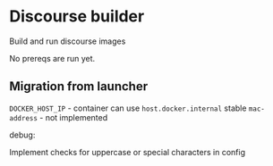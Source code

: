 # Discourse builder

Build and run discourse images

No prereqs are run yet.

## Migration from launcher

`DOCKER_HOST_IP` - container can use `host.docker.internal`
stable `mac-address` - not implemented

debug:

Implement checks for uppercase or special characters in config
